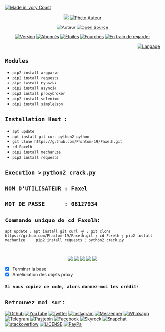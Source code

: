 <p align="left">
<a href="#"><img title="Made in Ivory Coast" src="https://img.shields.io/badge/MADE%20IN-IVORY COAST-green?colorA=%23ff0000&colorB=%23017e40"></a>
</p>
<p align="center">
<a href="#"><img src="https://raw.githubusercontent.com/Phantom-19/Faxelh/master/Python_certificate.jpg"/></a>
<a href="#"><img title="Photo Auteur" src="https://raw.githubusercontent.com/phantom-19/bash/master/Faxel.jpg?style=flat-square"></a>
</p>
<p align="center"
<a href="https://github.com/Phantom-19"><img title="Auteur" src="https://img.shields.io/badge/Auteur-Faxel-red.svg?style=for-the-badge&logo=github"></a>
<a href="#"><img title="Open Source" src="https://img.shields.io/badge/Open%20Source-%E2%9D%A4-green?style=for-the-badge"></a>
</p>
<p align="center">
<a href="#"><img title="Version" src="https://img.shields.io/badge/Version-2.0-green.svg?style=flat-square"></a>
<a href="https://github.com/Phantom-19/followers"><img title="Abonnés" src="https://img.shields.io/github/followers/Phantom-19?color=blue&style=flat-square"></a>
<a href="https://github.com/Phantom-19/Faxelh/stargazers/"><img title="Étoiles" src="https://img.shields.io/github/stars/Phantom-19/Faxelh??color=red&style=flat-square"></a>
<a href="https://github.com/Phantom-19/Faxelh/network/members"><img title="Fourches" src="https://img.shields.io/github/forks/Phantom-19/Faxelh??color=red&style=flat-square"></a>
<a href="https://github.com/Phantom-19/Faxelh/watchers"><img title="En train de regarder" src="https://img.shields.io/github/watchers/Phantom-19/Faxelh?label=Watchers&color=blue&style=flat-square"></a>
<p align="right">
<a href="#"><img title="Langage" src="https://forthebadge.com/images/badges/made-with-python.svg"></a>
</p>

## `Modules`

* `pip2 install argparse`
* `pip2 install requests`
* `pip2 install PySocks`
* `pip2 install asyncio`
* `pip2 install proxybroker`
* `pip2 install selenium`
* `pip2 install simplejson`


## `Installation Haut `:

* `apt update`
* `apt install git curl python2 python `
* `git clone https://github.com/Phantom-19/Faxelh.git`
* `cd Faxelh`
* `pip2 install mechanize`
* `pip2 install requests`

## ` Execution > ` `python2 crack.py`

## ` NOM D'UTILISATEUR : Faxel    `
## ` MOT DE PASSE      : 08127934 `

##  `Commande unique de cd Faxelh`:
```
apt update ; apt install git curl -y ; git clone https://github.com/Phantom-19/Faxelh.git ; cd Faxelh ; pip2 install mechanize ;   pip2 install requests ; python2 crack.py
```


<br>
<p align="center">
<img src="https://raw.githubusercontent.com/Phantom-19/Faxelh/master/JavaScript_certificate.jpg"/>
<img src="https://raw.githubusercontent.com/Phantom-19/Faxelh/master/CSS_certificate.jpg"/>
<img src="https://raw.githubusercontent.com/Phantom-19/Faxelh/master/PHP_certificate.jpg"/>
<img src="https://raw.githubusercontent.com/Phantom-19/Faxelh/master/SQL_certificate.jpg"/>
<img src="https://raw.githubusercontent.com/Phantom-19/Faxelh/master/HTML_certificate.jpg"/>
<br>  

- [x] Terminer la base 
- [x] Amélioration des objets proxy 

### `Si vous copiez ce code, alors donnez-moi les crédits` 

## `Retrouvez moi sur` :
[![Github](https://img.shields.io/badge/Github-%40Phantom--19-cyan?logo=github)](https://github.com/Phantom-19)
[![YouTube](https://img.shields.io/badge/Youtube-%40FasterAxel-red?logo=youtube)](https://www.youtube.com/c/FASTERAXEL)
[![Twitter](https://img.shields.io/twitter/follow/Faxel2020.svg?style=flat-square&label=Me%20suivre&logo=twitter)](https://twitter.com/Faxel2020)
[![Instagram](https://img.shields.io/badge/Instagram-%40faxel19-magenta?logo=instagram)](https://www.instagram.com/faxel19)
[![Messenger](https://img.shields.io/badge/Chat-Messenger-blue?logo=messenger)](https://www.messenger.com/t/faxel19)
[![Whatsapp](https://img.shields.io/badge/Whatsapp-%40Faxel-whatsapp--green?logo=whatsapp)](https://wa.me/22555709610)
[![Telegram](https://img.shields.io/badge/Telegram-%40Faxelh-cyan?logo=telegram)](https://t.me/Faxelh)
[![Pastebin](https://img.shields.io/badge/Pastebin-%40Faxel-purple?logo=pastebin)](https://pastebin.com/u/Faxel)
[![Facebook](https://img.shields.io/badge/Facebook-%40Faxel--19-teal?logo=Facebook)](https://www.facebook.com/Faxel19)
[![Skyrock](https://img.shields.io/badge/Skyrock-%40Faxel-brown?logo=skyrock)](https://Faxel.skyrock.com/profil/)
[![Snapchat](https://img.shields.io/badge/Snapchat-%40McTony64-yellow?logo=snapchat)](https://www.snapchat.com/add/mctony64)
[![stackoverflow](https://img.shields.io/badge/stackoverflow-%40Faxel-yellow?logo=stackoverflow)](https://stackoverflow.com/users/13364230/faxel?)
[![LICENSE](https://img.shields.io/badge/license-MIT-lightgrey.svg?logo=License-MIT)](https://raw.githubusercontent.com/phantom-19/yutube/master/LICENSE)
[![PayPal](https://img.shields.io/badge/PayPal-%20donate-green.svg?logo=paypal)](https://www.paypal.me/kouadioantoine)
